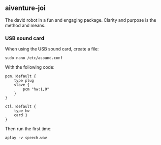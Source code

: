 ## aiventure-joi

The david robot in a fun and engaging package. Clarity and purpose is the method and means.

### USB sound card

When using the USB sound card, create a file:

`sudo nano /etc/asound.conf`

With the following code:
```
pcm.!default {
	type plug
	slave {
		pcm "hw:1,0"
	}
}

ctl.!default {
	type hw
	card 1
}
```
Then run the first time:

`aplay -v speech.wav`
